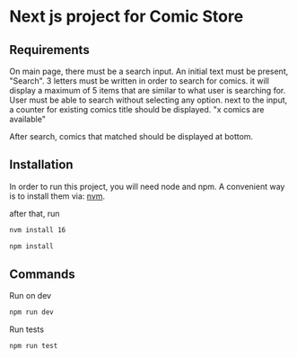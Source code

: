 # Next js project for Comic Store

## Requirements

On main page, there must be a search input. An initial text must be present, "Search". 3 letters must be written in order to search for comics. it will display a maximum of 5 items that are similar to what user is searching for. User must be able to search without selecting any option.
next to the input, a counter for existing comics title should be displayed. "x comics are available"

After search, comics that matched should be displayed at bottom.

## Installation

In order to run this project, you will need node and npm. A convenient way is to install them via: [nvm](https://github.com/nvm-sh/nvm).

after that, run

```bash
nvm install 16
```

```bash
npm install
```

## Commands

Run on dev

```bash
npm run dev
```

Run tests

```bash
npm run test
```
